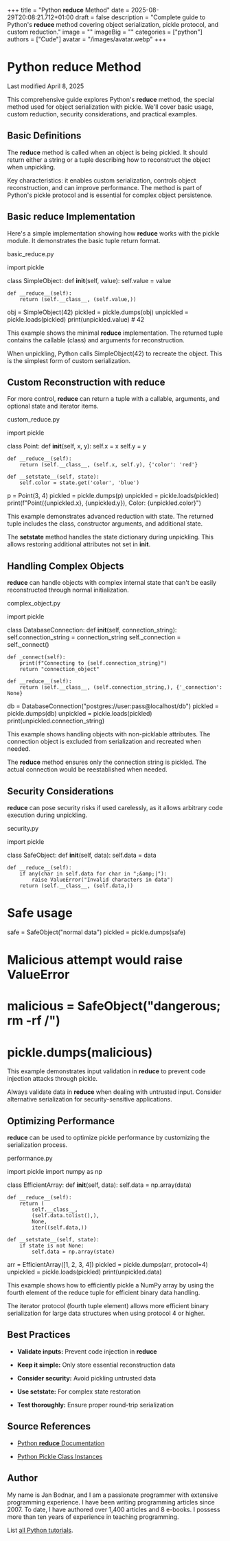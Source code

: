 +++
title = "Python __reduce__ Method"
date = 2025-08-29T20:08:21.712+01:00
draft = false
description = "Complete guide to Python's __reduce__ method covering object serialization, pickle protocol, and custom reduction."
image = ""
imageBig = ""
categories = ["python"]
authors = ["Cude"]
avatar = "/images/avatar.webp"
+++

# Python __reduce__ Method

Last modified April 8, 2025

This comprehensive guide explores Python's __reduce__ method, the
special method used for object serialization with pickle. We'll cover basic
usage, custom reduction, security considerations, and practical examples.

## Basic Definitions

The __reduce__ method is called when an object is being pickled.
It should return either a string or a tuple describing how to reconstruct the
object when unpickling.

Key characteristics: it enables custom serialization, controls object
reconstruction, and can improve performance. The method is part of Python's
pickle protocol and is essential for complex object persistence.

## Basic __reduce__ Implementation

Here's a simple implementation showing how __reduce__ works with
the pickle module. It demonstrates the basic tuple return format.

basic_reduce.py
  

import pickle

class SimpleObject:
    def __init__(self, value):
        self.value = value
    
    def __reduce__(self):
        return (self.__class__, (self.value,))

obj = SimpleObject(42)
pickled = pickle.dumps(obj)
unpickled = pickle.loads(pickled)
print(unpickled.value)  # 42

This example shows the minimal __reduce__ implementation. The
returned tuple contains the callable (class) and arguments for reconstruction.

When unpickling, Python calls SimpleObject(42) to recreate the
object. This is the simplest form of custom serialization.

## Custom Reconstruction with __reduce__

For more control, __reduce__ can return a tuple with a callable,
arguments, and optional state and iterator items.

custom_reduce.py
  

import pickle

class Point:
    def __init__(self, x, y):
        self.x = x
        self.y = y
    
    def __reduce__(self):
        return (self.__class__, (self.x, self.y), {'color': 'red'}

    def __setstate__(self, state):
        self.color = state.get('color', 'blue')

p = Point(3, 4)
pickled = pickle.dumps(p)
unpickled = pickle.loads(pickled)
print(f"Point({unpickled.x}, {unpickled.y}), Color: {unpickled.color}")

This example demonstrates advanced reduction with state. The returned tuple
includes the class, constructor arguments, and additional state.

The __setstate__ method handles the state dictionary during
unpickling. This allows restoring additional attributes not set in __init__.

## Handling Complex Objects

__reduce__ can handle objects with complex internal state that
can't be easily reconstructed through normal initialization.

complex_object.py
  

import pickle

class DatabaseConnection:
    def __init__(self, connection_string):
        self.connection_string = connection_string
        self._connection = self._connect()
    
    def _connect(self):
        print(f"Connecting to {self.connection_string}")
        return "connection_object"
    
    def __reduce__(self):
        return (self.__class__, (self.connection_string,), {'_connection': None}

db = DatabaseConnection("postgres://user:pass@localhost/db")
pickled = pickle.dumps(db)
unpickled = pickle.loads(pickled)
print(unpickled.connection_string)

This example shows handling objects with non-picklable attributes. The
connection object is excluded from serialization and recreated when needed.

The __reduce__ method ensures only the connection string is
pickled. The actual connection would be reestablished when needed.

## Security Considerations

__reduce__ can pose security risks if used carelessly, as it
allows arbitrary code execution during unpickling.

security.py
  

import pickle

class SafeObject:
    def __init__(self, data):
        self.data = data
    
    def __reduce__(self):
        if any(char in self.data for char in ";&amp;|"):
            raise ValueError("Invalid characters in data")
        return (self.__class__, (self.data,))

# Safe usage
safe = SafeObject("normal data")
pickled = pickle.dumps(safe)

# Malicious attempt would raise ValueError
# malicious = SafeObject("dangerous; rm -rf /")
# pickle.dumps(malicious)

This example demonstrates input validation in __reduce__ to
prevent code injection attacks through pickle.

Always validate data in __reduce__ when dealing with untrusted
input. Consider alternative serialization for security-sensitive applications.

## Optimizing Performance

__reduce__ can be used to optimize pickle performance by
customizing the serialization process.

performance.py
  

import pickle
import numpy as np

class EfficientArray:
    def __init__(self, data):
        self.data = np.array(data)
    
    def __reduce__(self):
        return (
            self.__class__,
            (self.data.tolist(),),
            None,
            iter((self.data,))
    
    def __setstate__(self, state):
        if state is not None:
            self.data = np.array(state)

arr = EfficientArray([1, 2, 3, 4])
pickled = pickle.dumps(arr, protocol=4)
unpickled = pickle.loads(pickled)
print(unpickled.data)

This example shows how to efficiently pickle a NumPy array by using the
fourth element of the reduce tuple for efficient binary data handling.

The iterator protocol (fourth tuple element) allows more efficient binary
serialization for large data structures when using protocol 4 or higher.

## Best Practices

- **Validate inputs:** Prevent code injection in __reduce__

- **Keep it simple:** Only store essential reconstruction data

- **Consider security:** Avoid pickling untrusted data

- **Use __setstate__:** For complex state restoration

- **Test thoroughly:** Ensure proper round-trip serialization

## Source References

- [Python __reduce__ Documentation](https://docs.python.org/3/library/pickle.html#object.__reduce__)

- [Python Pickle Class Instances](https://docs.python.org/3/library/pickle.html#pickling-class-instances)

## Author

My name is Jan Bodnar, and I am a passionate programmer with extensive
programming experience. I have been writing programming articles since 2007.
To date, I have authored over 1,400 articles and 8 e-books. I possess more
than ten years of experience in teaching programming.

List [all Python tutorials](/python/).